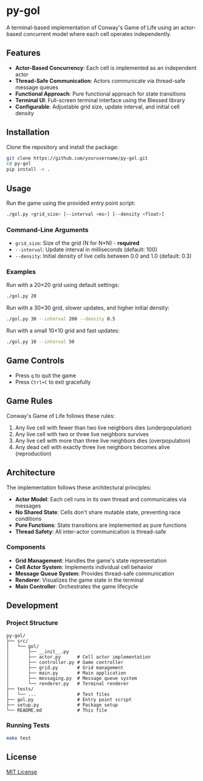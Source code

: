 # py-gol

A terminal-based implementation of Conway's Game of Life using an actor-based concurrent model where each cell operates independently.

## Features

- **Actor-Based Concurrency**: Each cell is implemented as an independent actor
- **Thread-Safe Communication**: Actors communicate via thread-safe message queues
- **Functional Approach**: Pure functional approach for state transitions
- **Terminal UI**: Full-screen terminal interface using the Blessed library
- **Configurable**: Adjustable grid size, update interval, and initial cell density

## Installation

Clone the repository and install the package:

```bash
git clone https://github.com/yourusername/py-gol.git
cd py-gol
pip install -e .
```

## Usage

Run the game using the provided entry point script:

```bash
./gol.py <grid_size> [--interval <ms>] [--density <float>]
```

### Command-Line Arguments

- `grid_size`: Size of the grid (N for N×N) - **required**
- `--interval`: Update interval in milliseconds (default: 100)
- `--density`: Initial density of live cells between 0.0 and 1.0 (default: 0.3)

### Examples

Run with a 20×20 grid using default settings:
```bash
./gol.py 20
```

Run with a 30×30 grid, slower updates, and higher initial density:
```bash
./gol.py 30 --interval 200 --density 0.5
```

Run with a small 10×10 grid and fast updates:
```bash
./gol.py 10 --interval 50
```

## Game Controls

- Press `q` to quit the game
- Press `Ctrl+C` to exit gracefully

## Game Rules

Conway's Game of Life follows these rules:

1. Any live cell with fewer than two live neighbors dies (underpopulation)
2. Any live cell with two or three live neighbors survives
3. Any live cell with more than three live neighbors dies (overpopulation)
4. Any dead cell with exactly three live neighbors becomes alive (reproduction)

## Architecture

The implementation follows these architectural principles:

- **Actor Model**: Each cell runs in its own thread and communicates via messages
- **No Shared State**: Cells don't share mutable state, preventing race conditions
- **Pure Functions**: State transitions are implemented as pure functions
- **Thread Safety**: All inter-actor communication is thread-safe

### Components

- **Grid Management**: Handles the game's state representation
- **Cell Actor System**: Implements individual cell behavior
- **Message Queue System**: Provides thread-safe communication
- **Renderer**: Visualizes the game state in the terminal
- **Main Controller**: Orchestrates the game lifecycle

## Development

### Project Structure

```
py-gol/
├── src/
│   └── gol/
│       ├── __init__.py
│       ├── actor.py      # Cell actor implementation
│       ├── controller.py # Game controller
│       ├── grid.py       # Grid management
│       ├── main.py       # Main application
│       ├── messaging.py  # Message queue system
│       └── renderer.py   # Terminal renderer
├── tests/
│   └── ...               # Test files
├── gol.py                # Entry point script
├── setup.py              # Package setup
└── README.md             # This file
```

### Running Tests

```bash
make test
```

## License

[MIT License](LICENSE)
